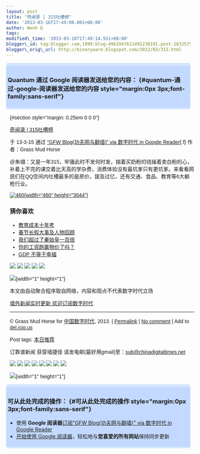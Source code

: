 ```yaml
--- 
layout: post 
title: "奇闻录 | 315吐槽榜" 
date: '2013-03-16T17:49:00.001+08:00' 
author: Wenh Q
tags:
modified\_time: '2013-03-16T17:49:14.551+08:00' 
blogger\_id: tag:blogger.com,1999:blog-4961947611491238191.post-2032579603674552692
blogger\_orig\_url: http://binaryware.blogspot.com/2013/03/315.html
---
```

<div
style="margin: 0px 2px; padding-top: 1px;    background-color: #c3d9ff; font-size: 1px !important;    line-height: 0px !important;">

 

</div>

<div
style="margin: 0px 1px; padding-top: 1px;    background-color: #c3d9ff; font-size: 1px !important;    line-height: 0px !important;">

 

</div>

<div style="padding: 4px; background-color: #c3d9ff;">

### Quantum 通过 Google 阅读器发送给您的内容： {#quantum-通过-google-阅读器发送给您的内容 style="margin:0px 3px;font-family:sans-serif"}

</div>

<div
style="margin: 0px 1px; padding-top: 1px;    background-color: #c3d9ff; font-size: 1px !important;    line-height: 0px !important;">

 

</div>

<div
style="margin: 0px 2px; padding-top: 1px;    background-color: #c3d9ff; font-size: 1px !important;    line-height: 0px !important;">

 

</div>

<div
style="font-family:sans-serif;overflow:auto;width:100%;margin: 0px 10px">

 {#section style="margin: 0.25em 0 0 0"}

<div>

[奇闻录 |
315吐槽榜](http://feedproxy.google.com/~r/chinagfwblog/~3/ni4VUQWfPt0/)

</div>

<div style="margin-bottom: 0.5em">

于 13-3-15 通过 ["GFW Blog(功夫网与翻墙)" via 数字时代 in Google
Reader](http://feeds2.feedburner.com/chinagfwblog){.f} 作者：Grass Mud
Horse

</div>




@朱翊：又是一年315，牢骚此时不发何时发，揣着买奶粉的钱操着卖白粉的心，补着上不完的课交着比天高的学杂费，消费体验没有最坑爹只有更坑爹。来看看网民们在QQ空间内吐槽最多的是房价，提及过亿，还有交通、食品、教育等6大躺枪行业。<span></span>

[![460](http://qiwen.lu/wp-content/uploads/4602.jpg){width="460"
height="3044"}](http://qiwen.lu/12879.html/460-4)

<div>

<div>

### 猜你喜欢

-   [教育成本十年考](http://qiwen.lu/12668.html)
-   [春节长假大事及人物回顾](http://qiwen.lu/11223.html)
-   [我们超过了秦始皇一百倍](http://qiwen.lu/11995.html)
-   [你的工资跑赢物价了吗？](http://qiwen.lu/12317.html)
-   [GDP 不等于幸福](http://qiwen.lu/11247.html)

</div>

</div>

<div>

[![](http://feeds.feedburner.com/~ff/qi-wen-lu?d=yIl2AUoC8zA)](http://feeds.feedburner.com/~ff/qi-wen-lu?a=KiI_gfiYqbU:K03i5Ipr_Q8:yIl2AUoC8zA)
[![](http://feeds.feedburner.com/~ff/qi-wen-lu?d=7Q72WNTAKBA)](http://feeds.feedburner.com/~ff/qi-wen-lu?a=KiI_gfiYqbU:K03i5Ipr_Q8:7Q72WNTAKBA)
[![](http://feeds.feedburner.com/~ff/qi-wen-lu?i=KiI_gfiYqbU:K03i5Ipr_Q8:F7zBnMyn0Lo)](http://feeds.feedburner.com/~ff/qi-wen-lu?a=KiI_gfiYqbU:K03i5Ipr_Q8:F7zBnMyn0Lo)
[![](http://feeds.feedburner.com/~ff/qi-wen-lu?i=KiI_gfiYqbU:K03i5Ipr_Q8:V_sGLiPBpWU)](http://feeds.feedburner.com/~ff/qi-wen-lu?a=KiI_gfiYqbU:K03i5Ipr_Q8:V_sGLiPBpWU)
[![](http://feeds.feedburner.com/~ff/qi-wen-lu?d=qj6IDK7rITs)](http://feeds.feedburner.com/~ff/qi-wen-lu?a=KiI_gfiYqbU:K03i5Ipr_Q8:qj6IDK7rITs)

</div>

![](http://feeds.feedburner.com/~r/qi-wen-lu/~4/KiI_gfiYqbU){width="1"
height="1"}

本文由自动聚合程序取自网络，内容和观点不代表数字时代立场

[墙外新闻实时更新 欢迎订阅数字时代](http://eepurl.com/mstlf)










------------------------------------------------------------------------

© Grass Mud Horse for
[中国数字时代](https://kexueshangwang.info/chinese), 2013. |
[Permalink](https://kexueshangwang.info/chinese/2013/03/%e5%a5%87%e9%97%bb%e5%bd%95-315%e5%90%90%e6%a7%bd%e6%a6%9c/)
| [No
comment](https://kexueshangwang.info/chinese/2013/03/%e5%a5%87%e9%97%bb%e5%bd%95-315%e5%90%90%e6%a7%bd%e6%a6%9c/#comments)
| Add to
[del.icio.us](http://del.icio.us/post?url=https://kexueshangwang.info/chinese/2013/03/%e5%a5%87%e9%97%bb%e5%bd%95-315%e5%90%90%e6%a7%bd%e6%a6%9c/&title=%E5%A5%87%E9%97%BB%E5%BD%95%20%7C%20315%E5%90%90%E6%A7%BD%E6%A6%9C)

Post tags:
[本日推荐](https://kexueshangwang.info/chinese/tag/%e6%9c%ac%e6%97%a5%e6%8e%a8%e8%8d%90/?category=10466)

订靠谱新闻 获穿墙捷径
请发电邮(最好用gmail)至：sub@chinadigitaltimes.net


<div>

[![](http://feeds.feedburner.com/~ff/chinagfwblog?d=yIl2AUoC8zA)](http://feeds.feedburner.com/~ff/chinagfwblog?a=ni4VUQWfPt0:OqBq-Bb5tYY:yIl2AUoC8zA)
[![](http://feeds.feedburner.com/~ff/chinagfwblog?i=ni4VUQWfPt0:OqBq-Bb5tYY:-BTjWOF_DHI)](http://feeds.feedburner.com/~ff/chinagfwblog?a=ni4VUQWfPt0:OqBq-Bb5tYY:-BTjWOF_DHI)
[![](http://feeds.feedburner.com/~ff/chinagfwblog?i=ni4VUQWfPt0:OqBq-Bb5tYY:F7zBnMyn0Lo)](http://feeds.feedburner.com/~ff/chinagfwblog?a=ni4VUQWfPt0:OqBq-Bb5tYY:F7zBnMyn0Lo)
[![](http://feeds.feedburner.com/~ff/chinagfwblog?i=ni4VUQWfPt0:OqBq-Bb5tYY:V_sGLiPBpWU)](http://feeds.feedburner.com/~ff/chinagfwblog?a=ni4VUQWfPt0:OqBq-Bb5tYY:V_sGLiPBpWU)
[![](http://feeds.feedburner.com/~ff/chinagfwblog?d=qj6IDK7rITs)](http://feeds.feedburner.com/~ff/chinagfwblog?a=ni4VUQWfPt0:OqBq-Bb5tYY:qj6IDK7rITs)
[![](http://feeds.feedburner.com/~ff/chinagfwblog?d=l6gmwiTKsz0)](http://feeds.feedburner.com/~ff/chinagfwblog?a=ni4VUQWfPt0:OqBq-Bb5tYY:l6gmwiTKsz0)
[![](http://feeds.feedburner.com/~ff/chinagfwblog?i=ni4VUQWfPt0:OqBq-Bb5tYY:gIN9vFwOqvQ)](http://feeds.feedburner.com/~ff/chinagfwblog?a=ni4VUQWfPt0:OqBq-Bb5tYY:gIN9vFwOqvQ)
[![](http://feeds.feedburner.com/~ff/chinagfwblog?d=TzevzKxY174)](http://feeds.feedburner.com/~ff/chinagfwblog?a=ni4VUQWfPt0:OqBq-Bb5tYY:TzevzKxY174)

</div>

![](http://feeds.feedburner.com/~r/chinagfwblog/~4/ni4VUQWfPt0){width="1"
height="1"}

</div>



<div
style="margin: 0px 2px; padding-top: 1px;    background-color: #c3d9ff; font-size: 1px !important;    line-height: 0px !important;">

 

</div>

<div
style="margin: 0px 1px; padding-top: 1px;    background-color: #c3d9ff; font-size: 1px !important;    line-height: 0px !important;">

 

</div>

<div style="padding: 4px; background-color: #c3d9ff;">

### 可从此处完成的操作： {#可从此处完成的操作 style="margin:0px 3px;font-family:sans-serif"}

-   使用 **Google 阅读器**[订阅"GFW Blog(功夫网与翻墙)" via 数字时代 in
    Google
    Reader](http://www.google.com/reader/view/feed%2Fhttp%3A%2F%2Ffeeds2.feedburner.com%2Fchinagfwblog?source=email)
-   [开始使用 Google
    阅读器](http://www.google.com/reader/?source=email)，轻松地与**您喜爱的所有网站**保持同步更新

</div>

<div
style="margin: 0px 1px; padding-top: 1px;    background-color: #c3d9ff; font-size: 1px !important;    line-height: 0px !important;">

 

</div>

<div
style="margin: 0px 2px; padding-top: 1px;    background-color: #c3d9ff; font-size: 1px !important;    line-height: 0px !important;">

 

</div>
